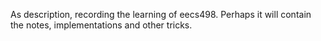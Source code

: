As description, recording the learning of eecs498. Perhaps it will contain the notes, implementations and other tricks.

